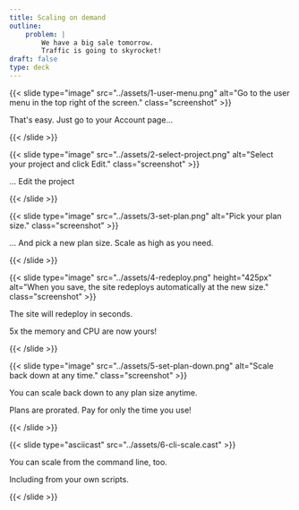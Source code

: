 ```yaml
---
title: Scaling on demand
outline:
    problem: |
        We have a big sale tomorrow.
        Traffic is going to skyrocket!
draft: false
type: deck
---
```


{{< slide type="image" src="../assets/1-user-menu.png" alt="Go to the user menu in the top right of the screen." class="screenshot" >}}
  <p>That's easy. Just go to your Account page...</p>
{{< /slide >}}

{{< slide type="image" src="../assets/2-select-project.png" alt="Select your project and click Edit." class="screenshot" >}}
  <p>... Edit the project</p>
{{< /slide >}}

{{< slide type="image" src="../assets/3-set-plan.png" alt="Pick your plan size." class="screenshot" >}}
  <p>... And pick a new plan size. Scale as high as you need.</p>
{{< /slide >}}

{{< slide type="image" src="../assets/4-redeploy.png" height="425px" alt="When you save, the site redeploys automatically at the new size." class="screenshot" >}}
  <p>The site will redeploy in seconds.</p>
  <p>5x the memory and CPU are now yours!</p>
{{< /slide >}}

{{< slide type="image" src="../assets/5-set-plan-down.png" alt="Scale back down at any time." class="screenshot" >}}
  <p>You can scale back down to any plan size anytime.</p>
  <p>Plans are prorated. Pay for only the time you use!</p>
{{< /slide >}}

{{< slide type="asciicast" src="../assets/6-cli-scale.cast" >}}
  <p>You can scale from the command line, too.</p>
  <p>Including from your own scripts.</p>
{{< /slide >}}
